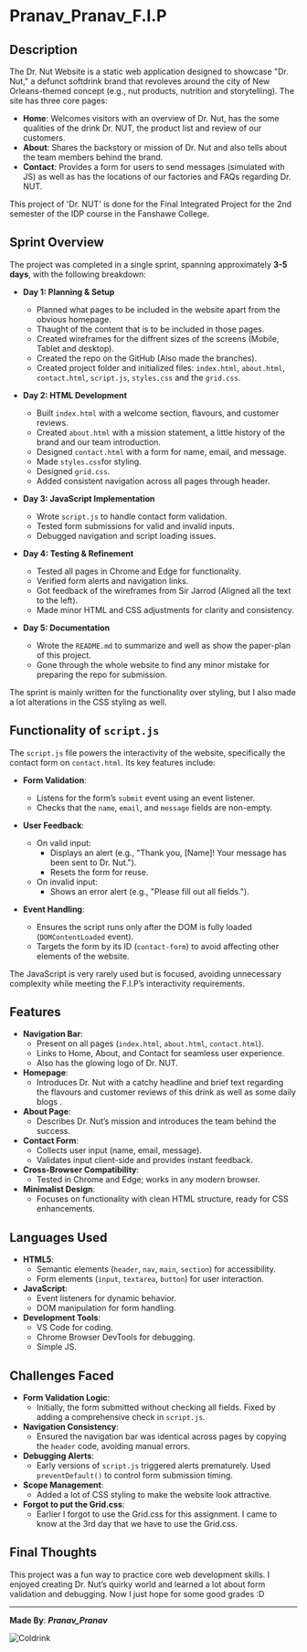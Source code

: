 # Pranav_Pranav_F.I.P

## Description

The Dr. Nut Website is a static web application designed to showcase "Dr. Nut," a defunct softdrink brand that revoleves around the city of New Orleans-themed concept (e.g., nut products, nutrition and storytelling). The site has three core pages:
- **Home**: Welcomes visitors with an overview of Dr. Nut, has the some qualities of the drink Dr. NUT, the product list and review of our customers.
- **About**: Shares the backstory or mission of Dr. Nut and also tells about the team members behind the brand.
- **Contact**: Provides a form for users to send messages (simulated with JS) as well as has the locations of our factories and FAQs regarding Dr. NUT.

This project of 'Dr. NUT' is done for the Final Integrated Project for the 2nd semester of the IDP course in the Fanshawe College.

## Sprint Overview

The project was completed in a single sprint, spanning approximately **3-5 days**, with the following breakdown:

- **Day 1: Planning & Setup**
  - Planned what pages to be included in the website apart from the obvious homepage.
  - Thaught of the content that is to be included in those pages.
  - Created wireframes for the diffrent sizes of the screens (Mobile, Tablet and desktop).
  - Created the repo on the GitHub (Also made the branches).
  - Created project folder and initialized files: `index.html`, `about.html`, `contact.html`, `script.js`, `styles.css` and the `grid.css`.

- **Day 2: HTML Development**
  - Built `index.html` with a welcome section, flavours, and customer reviews.
  - Created `about.html` with a mission statement, a little history of the brand and our team introduction.
  - Designed `contact.html` with a form for name, email, and message.
  - Made `styles.css`for styling.
  - Designed `grid.css`.
  - Added consistent navigation across all pages through header.

- **Day 3: JavaScript Implementation**
  - Wrote `script.js` to handle contact form validation.
  - Tested form submissions for valid and invalid inputs.
  - Debugged navigation and script loading issues.

- **Day 4: Testing & Refinement**
  - Tested all pages in Chrome and Edge for functionality.
  - Verified form alerts and navigation links.
  - Got feedback of the wireframes from Sir Jarrod (Aligned all the text to the left).
  - Made minor HTML and CSS adjustments for clarity and consistency.

- **Day 5: Documentation**
  - Wrote the `README.md` to summarize and well as show the paper-plan of this project.
  - Gone through the whole website to find any minor mistake for preparing the repo for submission.

The sprint is mainly written for the functionality over styling, but I also made a lot alterations in the CSS styling as well.

## Functionality of `script.js`

The `script.js` file powers the interactivity of the website, specifically the contact form on `contact.html`. Its key features include:

- **Form Validation**:
  - Listens for the form’s `submit` event using an event listener.
  - Checks that the `name`, `email`, and `message` fields are non-empty.

- **User Feedback**:
  - On valid input:
    - Displays an alert (e.g., "Thank you, [Name]! Your message has been sent to Dr. Nut.").
    - Resets the form for reuse.
  - On invalid input:
    - Shows an error alert (e.g., "Please fill out all fields.").

- **Event Handling**:
  - Ensures the script runs only after the DOM is fully loaded (`DOMContentLoaded` event).
  - Targets the form by its ID (`contact-form`) to avoid affecting other elements of the website.

The JavaScript is very rarely used but is focused, avoiding unnecessary complexity while meeting the F.I.P’s interactivity requirements.

## Features

- **Navigation Bar**:
  - Present on all pages (`index.html`, `about.html`, `contact.html`).
  - Links to Home, About, and Contact for seamless user experience.
  - Also has the glowing logo of Dr. NUT.
- **Homepage**:
  - Introduces Dr. Nut with a catchy headline and brief text regarding the flavours and customer reviews of this drink as well as some daily blogs .
- **About Page**:
  - Describes Dr. Nut’s mission and introduces the team behind the success.
- **Contact Form**:
  - Collects user input (name, email, message).
  - Validates input client-side and provides instant feedback.
- **Cross-Browser Compatibility**:
  - Tested in Chrome and Edge; works in any modern browser.
- **Minimalist Design**:
  - Focuses on functionality with clean HTML structure, ready for CSS enhancements.

## Languages Used

- **HTML5**:
  - Semantic elements (`header`, `nav`, `main`, `section`) for accessibility.
  - Form elements (`input`, `textarea`, `button`) for user interaction.
- **JavaScript**:
  - Event listeners for dynamic behavior.
  - DOM manipulation for form handling.
- **Development Tools**:
  - VS Code for coding.
  - Chrome Browser DevTools for debugging.
  - Simple JS.

## Challenges Faced

- **Form Validation Logic**:
  - Initially, the form submitted without checking all fields. Fixed by adding a comprehensive check in `script.js`.
- **Navigation Consistency**:
  - Ensured the navigation bar was identical across pages by copying the `header` code, avoiding manual errors.
- **Debugging Alerts**:
  - Early versions of `script.js` triggered alerts prematurely. Used `preventDefault()` to control form submission timing.
- **Scope Management**:
  - Added a lot of CSS styling to make the website look attractive.
- **Forgot to put the Grid.css**:
  - Earlier I forgot to use the Grid.css for this assignment. I came to know at the 3rd day that we have to use the Grid.css.
  
##  Final Thoughts

This project was a fun way to practice core web development skills. I enjoyed creating Dr. Nut’s quirky world and learned a lot about form validation and debugging. Now I just hope for some good grades :D

---

**Made By**: ___Pranav_Pranav___

![Coldrink](https://media.tenor.com/vrsfu81IlVkAAAAM/iced-coffee-tea.gif)
